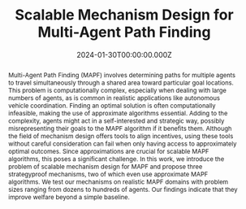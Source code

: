 ---
title: "Scalable Mechanism Design for Multi-Agent Path Finding"

# Publication type.
# Legend: 0 = Uncategorized; 1 = Conference paper; 2 = Journal article;
# 3 = Preprint / Working Paper; 4 = Report; 5 = Book; 6 = Book section;
# 7 = Thesis; 8 = Patent
publication_types:
  - "1"

# Authors
# If you created a profile for a user (e.g. the default `admin` user), write the username (folder name) here
# and it will be replaced with their full name and linked to their profile.
authors:
  - Paul Friedrich
  - admin
  - Michael Curry
  - Ludwig Dierks
  - Stephen McAleer
  - Jiaoyang Li
  - Tuomas Sandholm
  - Sven Seuken

# # Author notes (optional)
author_notes:
  - Equal contribution
  - Equal contribution

# Publication name and optional abbreviated publication name.
publication: "In *Proceedings of the International Joint Conference on Artificial Intelligence (IJCAI), August 03–09, Jeju, Korea*"

abstract: Multi-Agent Path Finding (MAPF) involves determining paths for multiple agents to travel simultaneously through a shared area toward particular goal locations. This problem is computationally complex, especially when dealing with large numbers of agents, as is common in realistic applications like autonomous vehicle coordination. Finding an optimal solution is often computationally infeasible, making the use of approximate algorithms essential. Adding to the complexity, agents might act in a self-interested and strategic way, possibly misrepresenting their goals to the MAPF algorithm if it benefits them. Although the field of mechanism design offers tools to align incentives, using these tools without careful consideration can fail when only having access to approximately optimal outcomes. Since approximations are crucial for scalable MAPF algorithms, this poses a significant challenge. In this work, we introduce the problem of scalable mechanism design for MAPF and propose three strategyproof mechanisms, two of which even use approximate MAPF algorithms. We test our mechanisms on realistic MAPF domains with problem sizes ranging from dozens to hundreds of agents. Our findings indicate that they improve welfare beyond a simple baseline.


# Summary. An optional shortened abstract.
# summary: Lorem ipsum dolor sit amet, consectetur adipiscing elit. Duis posuere tellus ac convallis placerat. Proin tincidunt magna sed ex sollicitudin condimentum.

# Is this paper is draft?
draft: false

# Display this page in the Featured widget?
featured: false

# extra links
url_pdf: "https://arxiv.org/pdf/2401.17044.pdf"
url_code: ""
url_dataset: ""
url_poster: ""
url_project: ""
url_slides: ""
url_source: ""
url_video: ""

# Featured image
# To use, add an image named `featured.jpg/png` to your page's folder.
image:
  filename: featured
  focal_point: Smart
  preview_only: false

# Associated Projects (optional).
#   Associate this publication with one or more of your projects.
#   Simply enter your project's folder or file name without extension.
#   E.g. `internal-project` references `content/project/internal-project/index.md`.
#   Otherwise, set `projects: []`.
# projects:
# - "content/project/nrikids/index.md"

# Slides (optional).
#   Associate this publication with Markdown slides.
#   Simply enter your slide deck's filename without extension.
#   E.g. `slides: "example"` references `content/slides/example/index.md`.
#   Otherwise, set `slides: ""`.
# slides: example

date: 2024-01-30T00:00:00.000Z
# doi: 10.24963/ijcai.2023/611

profile: false
share: false
show_date: false

# design:
    # css_class:
    # css_style: ".article-metadata {font-size: 25px;}"

---